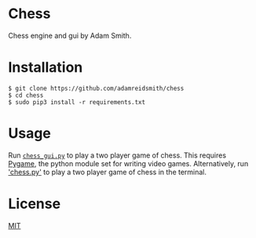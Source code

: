 # Chess
Chess engine and gui by Adam Smith.

# Installation
    $ git clone https://github.com/adamreidsmith/chess
    $ cd chess
    $ sudo pip3 install -r requirements.txt

# Usage
Run [`chess_gui.py`](/chess_gui.py) to play a two player game of chess.  This requires [Pygame](https://www.pygame.org/), the python module set for writing video games.  Alternatively, run ['chess.py'](/chess.py) to play a two player game of chess in the terminal.

# License
[MIT](/LICENSE)
